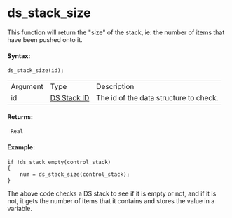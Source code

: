 # ds_stack_size

This function will return the "size" of the stack, ie: the number of
items that have been pushed onto it.

#### Syntax:

``` gml
ds_stack_size(id);
```

|          |                                                                                                                |                                        |
|----------|----------------------------------------------------------------------------------------------------------------|----------------------------------------|
| Argument | Type                                                                                                           | Description                            |
| id       |  [DS Stack ID](../../../../../GameMaker_Language/GML_Reference/Data_Structures/DS_Stacks/ds_stack_create)  | The id of the data structure to check. |

#### Returns:

``` gml
 Real
```

#### Example:

``` gml
if !ds_stack_empty(control_stack)
{
    num = ds_stack_size(control_stack);
}
```

The above code checks a DS stack to see if it is empty or not, and if it
is not, it gets the number of items that it contains and stores the
value in a variable.

